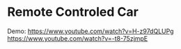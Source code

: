 # Remote Controled Car

Demo: 
https://www.youtube.com/watch?v=H-z97dQLUPg
https://www.youtube.com/watch?v=-t8-75zjmpE

